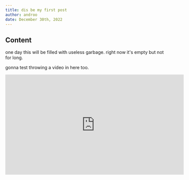 ```yaml
---
title: dis be my first post
author: androo
date: December 30th, 2022
---
```


## Content
one day this will be filled with useless garbage. right now it's empty but not for long.

gonna test throwing a video in here too.

<iframe width="560" height="315" src="https://www.youtube.com/embed/3UrVkIl4jAE" frameborder="0" allow="accelerometer; autoplay; encrypted-media; gyroscope; picture-in-picture" allowfullscreen></iframe>